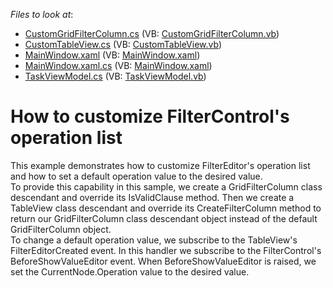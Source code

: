 <!-- default file list -->
*Files to look at*:

* [CustomGridFilterColumn.cs](./CS/CustomFilterPopupExample/CustomGridFilterColumn/CustomGridFilterColumn.cs) (VB: [CustomGridFilterColumn.vb](./VB/CustomFilterPopupExample/CustomGridFilterColumn/CustomGridFilterColumn.vb))
* [CustomTableView.cs](./CS/CustomFilterPopupExample/CustomGridFilterColumn/CustomTableView.cs) (VB: [CustomTableView.vb](./VB/CustomFilterPopupExample/CustomGridFilterColumn/CustomTableView.vb))
* [MainWindow.xaml](./CS/CustomFilterPopupExample/MainWindow.xaml) (VB: [MainWindow.xaml](./VB/CustomFilterPopupExample/MainWindow.xaml))
* [MainWindow.xaml.cs](./CS/CustomFilterPopupExample/MainWindow.xaml.cs) (VB: [MainWindow.xaml](./VB/CustomFilterPopupExample/MainWindow.xaml))
* [TaskViewModel.cs](./CS/CustomFilterPopupExample/ViewModel/TaskViewModel.cs) (VB: [TaskViewModel.vb](./VB/CustomFilterPopupExample/ViewModel/TaskViewModel.vb))
<!-- default file list end -->
# How to customize FilterControl's operation list


This example demonstrates how to customize FilterEditor's operation list and how to set a default operation value to the desired value.<br />To provide this capability in this sample, we create a GridFilterColumn class descendant and override its IsValidClause method. Then we create a TableView class descendant and override its CreateFilterColumn method to return our GridFilterColumn class descendant object instead of the default GridFilterColumn object.<br />To change a default operation value, we subscribe to the TableView's FilterEditorCreated event. In this handler we subscribe to the FilterControl's BeforeShowValueEditor event. When BeforeShowValueEditor is raised, we set the CurrentNode.Operation value to the desired value.

<br/>


